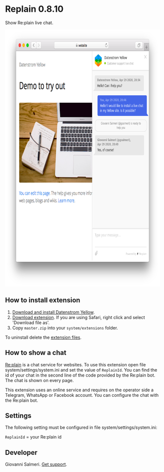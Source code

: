 Replain 0.8.10
=============
Show Re:plain live chat.

<p align="center"><img src="replain-screenshot.png?raw=true" width="795" height="836" alt="Screenshot"></p>

## How to install extension

1. [Download and install Datenstrom Yellow](https://github.com/datenstrom/yellow/).
2. [Download extension](../../archive/master.zip). If you are using Safari, right click and select 'Download file as'.
3. Copy `master.zip` into your `system/extensions` folder.

To uninstall delete the [extension files](extension.ini).

## How to show a chat

[Re:plain](https://replain.cc/) is a chat service for websites. To use this extension open file system/settings/system.ini and set the value of `ReplainId`. You can find the id of your chat in the second line of the code provided by the Re:plain bot. The chat is shown on every page.

This extension uses an online service and requires on the operator side a Telegram, WhatsApp or Facebook account. You can configure the chat with the Re:plain bot.

## Settings

The following setting must be configured in file system/settings/system.ini:

`ReplainId` = your Re:plain id

## Developer

Giovanni Salmeri. [Get support](https://github.com/GiovanniSalmeri/yellow-replain/issues).
